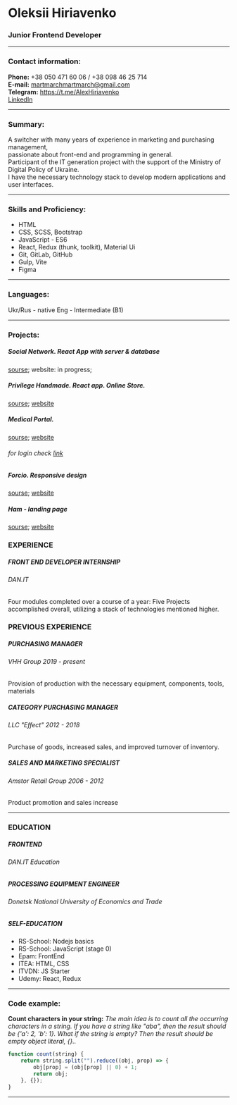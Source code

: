 # Oleksii Hiriavenko

### Junior Frontend Developer

---

### Contact information:

**Phone:** +38 050 471 60 06 / +38 098 46 25 714<br>
**E-mail:** martmarchmartmarch@gmail.com<br>
**Telegram:** https://t.me/AlexHiriavenko<br>
[LinkedIn](https://www.linkedin.com/in/oleksii-hiriavenko//)<br>

---

### Summary:

A switcher with many years of experience in marketing and purchasing management,<br>
passionate about front-end and programming in general.<br>
Participant of the IT generation project with the support of the Ministry of Digital Policy of Ukraine.<br>
I have the necessary technology stack to develop modern applications and user interfaces.<br>

---

### Skills and Proficiency:

-   HTML
-   CSS, SCSS, Bootstrap
-   JavaScript - ES6
-   React, Redux (thunk, toolkit), Material Ui
-   Git, GitLab, GitHub
-   Gulp, Vite
-   Figma

---

### Languages:

Ukr/Rus - native
Eng - Intermediate (B1)

---

### Projects:

##### Social Network. React App with server & database

[sourse](https://github.com/AlexHiriavenko/social-network); website: in progress;

##### Privilege Handmade. React app. Online Store.

[sourse](https://github.com/AlexHiriavenko/onlineStore-HandMade); [website](https://monumental-buttercream-9eb92c.netlify.app/)

##### Medical Portal.

[sourse](https://github.com/AlexHiriavenko/MedicalPortal-JS-Bstrap-Auth); [website](https://starlit-puppy-06210c.netlify.app/)

###### for login check [link](https://github.com/AlexHiriavenko/MedicalPortal-JS-Bstrap-Auth/blob/main/How.Run.Project.md)

##### Forcio. Responsive design

[sourse](https://github.com/AlexHiriavenko/Forkio-responsive-gulp); [website](https://alexhiriavenko.github.io/Forkio-responsive-gulp/)

##### Ham - landing page

[sourse](https://gitlab.com/ma_rch/step-project-ham); [website](https://courageous-donut-e536e9.netlify.app/)

### EXPERIENCE

##### FRONT END DEVELOPER INTERNSHIP

###### DAN.IT

Four modules completed over a course of a year:
Five Projects accomplished overall, utilizing a stack of
technologies mentioned higher.

### PREVIOUS EXPERIENCE

##### PURCHASING MANAGER

###### VHH Group 2019 - present

Provision of production with the necessary equipment, components, tools, materials

##### CATEGORY PURCHASING MANAGER

###### LLC "Effect" 2012 - 2018

Purchase of goods, increased sales, and improved turnover of inventory.

##### SALES AND MARKETING SPECIALIST

###### Amstor Retail Group 2006 - 2012

Product promotion and sales increase

---

### EDUCATION

##### FRONTEND

###### DAN.IT Education

##### PROCESSING EQUIPMENT ENGINEER

###### Donetsk National University of Economics and Trade

##### SELF-EDUCATION

-   RS-School: Nodejs basics
-   RS-School: JavaScript (stage 0)
-   Epam: FrontEnd
-   ITEA: HTML, CSS
-   ITVDN: JS Starter
-   Udemy: React, Redux

---

### Code example:

**Count characters in your string:**
_The main idea is to count all the occurring characters in a string. If you have a string like "aba", then the result should be {'a': 2, 'b': 1}.
What if the string is empty? Then the result should be empty object literal, {}.._

```javascript
function count(string) {
    return string.split("").reduce((obj, prop) => {
        obj[prop] = (obj[prop] || 0) + 1;
        return obj;
    }, {});
}
```

---
